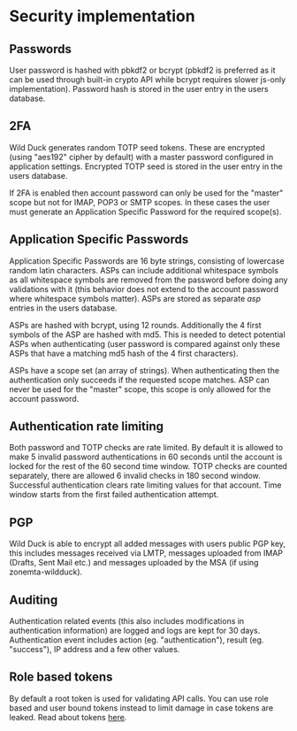 # Security implementation

## Passwords

User password is hashed with pbkdf2 or bcrypt (pbkdf2 is preferred as it can be used through built-in crypto API while bcrypt requires slower js-only implementation). Password hash is stored in the user entry in the users database.

## 2FA

Wild Duck generates random TOTP seed tokens. These are encrypted (using "aes192" cipher by default) with a master password configured in application settings. Encrypted TOTP seed is stored in the user entry in the users database.

If 2FA is enabled then account password can only be used for the "master" scope but not for IMAP, POP3 or SMTP scopes. In these cases the user must generate an Application Specific Password for the required scope(s).

## Application Specific Passwords

Application Specific Passwords are 16 byte strings, consisting of lowercase random latin characters. ASPs can include additional whitespace symbols as all whitespace symbols are removed from the password before doing any validations with it (this behavior does not extend to the account password where whitespace symbols matter). ASPs are stored as separate _asp_ entries in the users database.

ASPs are hashed with bcrypt, using 12 rounds. Additionally the 4 first symbols of the ASP are hashed with md5. This is needed to detect potential ASPs when authenticating (user password is compared against only these ASPs that have a matching md5 hash of the 4 first characters).

ASPs have a scope set (an array of strings). When authenticating then the authentication only succeeds if the requested scope matches. ASP can never be used for the "master" scope, this scope is only allowed for the account password.

## Authentication rate limiting

Both password and TOTP checks are rate limited. By default it is allowed to make 5 invalid password authentications in 60 seconds until the account is locked for the rest of the 60 second time window. TOTP checks are counted separately, there are allowed 6 invalid checks in 180 second window. Successful authentication clears rate limiting values for that account. Time window starts from the first failed authentication attempt.

## PGP

Wild Duck is able to encrypt all added messages with users public PGP key, this includes messages received via LMTP, messages uploaded from IMAP (Drafts, Sent Mail etc.) and messages uploaded by the MSA (if using zonemta-wildduck).

## Auditing

Authentication related events (this also includes modifications in authentication information) are logged and logs are kept for 30 days. Authentication event includes action (eg. "authentication"), result (eg. "success"), IP address and a few other values.

## Role based tokens

By default a root token is used for validating API calls. You can use role based and user bound tokens instead to limit damage in case tokens are leaked. Read about tokens [here](in-depth/roles.md).
